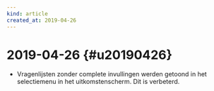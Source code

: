 ```yaml
---
kind: article
created_at: 2019-04-26
---
```


# 2019-04-26 {#u20190426}

* Vragenlijsten zonder complete invullingen werden getoond in het selectiemenu in het uitkomstenscherm. Dit is verbeterd.

